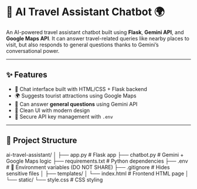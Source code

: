 # 🧠 AI Travel Assistant Chatbot 🌍

An AI-powered travel assistant chatbot built using **Flask**, **Gemini API**, and **Google Maps API**. It can answer travel-related queries like nearby places to visit, but also responds to general questions thanks to Gemini’s conversational power.

---

## ✨ Features

- 💬 Chat interface built with HTML/CSS + Flask backend
- 🌍 Suggests tourist attractions using Google Maps
- 🧠 Can answer **general questions** using Gemini API
- 🎨 Clean UI with modern design
- 🔐 Secure API key management with `.env`

---

## 📁 Project Structure

ai-travel-assistant/ │ ├── app.py # Flask app ├── chatbot.py # Gemini + Google Maps logic ├── requirements.txt # Python dependencies ├── .env # 🔐 Environment variables (DO NOT SHARE) ├── .gitignore # Hides sensitive files │ ├── templates/ │ └── index.html # Frontend HTML page │ └── static/ └── style.css # CSS styling
